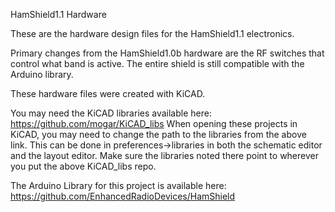 
HamShield1.1 Hardware


These are the hardware design files for the HamShield1.1 electronics.

Primary changes from the HamShield1.0b hardware are the RF switches that control what band is active. The entire shield is still compatible with the Arduino library.

These hardware files were created with KiCAD.

You may need the KiCAD libraries available here: https://github.com/mogar/KiCAD_libs
When opening these projects in KiCAD, you may need to change the path to the libraries from the above link.
This can be done in preferences->libraries in both the schematic editor and the layout editor.
Make sure the libraries noted there point to wherever you put the above KiCAD_libs repo.

The Arduino Library for this project is available here: https://github.com/EnhancedRadioDevices/HamShield

